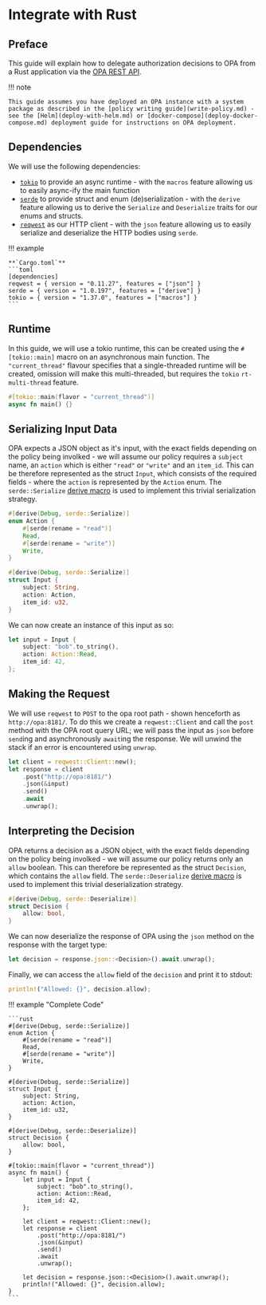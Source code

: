 # Integrate with Rust

## Preface

This guide will explain how to delegate authorization decisions to OPA from a Rust application via the [OPA REST API](https://www.openpolicyagent.org/docs/latest/rest-api/).

!!! note

    This guide assumes you have deployed an OPA instance with a system package as described in the [policy writing guide](write-policy.md) - see the [Helm](deploy-with-helm.md) or [docker-compose](deploy-docker-compose.md) deployment guide for instructions on OPA deployment.


## Dependencies

We will use the following dependencies:

- [`tokio`](https://docs.rs/tokio/) to provide an async runtime - with the `macros` feature allowing us to easily async-ify the main function
- [`serde`](https://docs.rs/serde/) to provide struct and enum (de)serialization - with the `derive` feature allowing us to derive the `Serialize` and `Deserialize` traits for our enums and structs.
- [`reqwest`](https://docs.rs/reqwest) as our HTTP client - with the `json` feature allowing us to easily serialize and deserialize the HTTP bodies using `serde`.

!!! example

    **`Cargo.toml`**
    ```toml
    [dependencies]
    reqwest = { version = "0.11.27", features = ["json"] }
    serde = { version = "1.0.197", features = ["derive"] }
    tokio = { version = "1.37.0", features = ["macros"] }
    ```

## Runtime

In this guide, we will use a tokio runtime, this can be created using the `#[tokio::main]` macro on an asynchronous main function. The `"current_thread"` flavour specifies that a single-threaded runtime will be created, omission will make this multi-threaded, but requires the `tokio` `rt-multi-thread` feature.

```rust
#[tokio::main(flavor = "current_thread")]
async fn main() {}
```

## Serializing Input Data

OPA expects a JSON object as it's input, with the exact fields depending on the policy being involked - we will assume our policy requires a `subject` name, an `action` which is either `"read"` or `"write"` and an `item_id`. This can be therefore represented as the struct `Input`, which consists of the required fields - where the `action` is represented by the `Action` enum. The `serde::Serialize` [derive macro](https://doc.rust-lang.org/reference/procedural-macros.html#derive-macros) is used to implement this trivial serialization strategy. 

```rust
#[derive(Debug, serde::Serialize)]
enum Action {
    #[serde(rename = "read")]
    Read,
    #[serde(rename = "write")]
    Write,
}

#[derive(Debug, serde::Serialize)]
struct Input {
    subject: String,
    action: Action,
    item_id: u32,
}
```

We can now create an instance of this input as so:

```rust
let input = Input {
    subject: "bob".to_string(),
    action: Action::Read,
    item_id: 42,
};
```

## Making the Request

We will use `reqwest` to `POST` to the opa root path - shown henceforth as `http://opa:8181/`. To do this we create a `reqwest::Client` and call the `post` method with the OPA root query URL; we will pass the input as `json` before `send`ing and asynchronously `await`ing the response. We will unwind the stack if an error is encountered using `unwrap`.

```rust
let client = reqwest::Client::new();
let response = client
    .post("http://opa:8181/")
    .json(&input)
    .send()
    .await
    .unwrap();
```

## Interpreting the Decision

OPA returns a decision as a JSON object, with the exact fields depending on the policy being involked - we will assume our policy returns only an `allow` boolean. This can therefore be represented as the struct `Decision`, which contains the `allow` field. The `serde::Deserialize` [derive macro](https://doc.rust-lang.org/reference/procedural-macros.html#derive-macros) is used to implement this trivial deserialization strategy.

```rust
#[derive(Debug, serde::Deserialize)]
struct Decision {
    allow: bool,
}
```

We can now deserialize the response of OPA using the `json` method on the response with the target type:

```rust
let decision = response.json::<Decision>().await.unwrap();
```

Finally, we can access the `allow` field of the `decision` and print it to stdout:

```rust
println!("Allowed: {}", decision.allow);
```

!!! example "Complete Code"

    ```rust
    #[derive(Debug, serde::Serialize)]
    enum Action {
        #[serde(rename = "read")]
        Read,
        #[serde(rename = "write")]
        Write,
    }

    #[derive(Debug, serde::Serialize)]
    struct Input {
        subject: String,
        action: Action,
        item_id: u32,
    }

    #[derive(Debug, serde::Deserialize)]
    struct Decision {
        allow: bool,
    }

    #[tokio::main(flavor = "current_thread")]
    async fn main() {
        let input = Input {
            subject: "bob".to_string(),
            action: Action::Read,
            item_id: 42,
        };

        let client = reqwest::Client::new();
        let response = client
            .post("http://opa:8181/")
            .json(&input)
            .send()
            .await
            .unwrap();

        let decision = response.json::<Decision>().await.unwrap();
        println!("Allowed: {}", decision.allow);
    }
    ```
